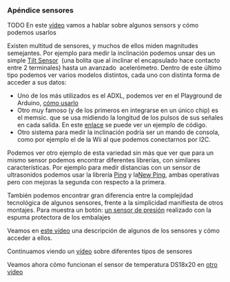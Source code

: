 ### Apéndice sensores
TODO
En este [vídeo](                                           ) vamos a hablar sobre algunos sensors y cómo podemos usarlos

Existen multitud de sensores, y muchos de ellos miden magnitudes semejantes. Por ejemplo para medir la inclinación podemos unsar des un simple [Tilt Sensor](http://arduino.cc/es/Tutorial/TiltSensor)  (una bolita que al inclinar el encapsulado hace contacto entre 2 terminales) hasta un avanzado  acelerómetro. Dentro de este último tipo podemos ver varios modelos distintos, cada uno con distinta forma de acceder a sus datos:
* Uno de los más utilizados es el ADXL, podemos ver en el Playground de Arduino, [cómo  usarlo](http://arduino.cc/en/Tutorial/ADXL3xx)
* Otro muy famoso (y de los primeros en integrarse en un único chip) es el memsic. que se usa midiendo la longitud de los pulsos de sus señales en cada salida. En este [enlace](http://arduino.cc/en/Tutorial/Memsic2125) se puede ver un ejemplo de código.
* Otro sistema para medir la inclinación podría ser un mando de consola, como por ejemplo el de la Wii al que podemos conectarnos por I2C.

Podemos ver otro ejemplo de esta variedad sin más que ver que para un mismo sensor podemos encontrar diferentes librerías, con similares características. Por ejemplo para medir distancias con un sensor de ultrasonidos podemos usar la librería [Ping](http://arduino.cc/en/Tutorial/Ping?from=Tutorial.UltrasoundSensor) y la[New  Ping](http://playground.arduino.cc/Code/NewPing), ambas operativas pero con mejoras la segunda con respecto a la primera.

También podemos encontrar gran diferencia entre la complejidad tecnológica de algunos sensores, frente a la simplicidad manifiesta de otros montajes. Para muestra un botón: [un sensor de presión](http://wiki.lvl1.org/Pressure_sensor_with_antistatic_foam) realizado con la espuma protectora de los embalajes

Veamos en [este vídeo](http://www.youtube.com/embed/2foKpM7foXY) una descripción de algunos de los sensores y cómo acceder a ellos.

Continuamos viendo un [vídeo](http://www.youtube.com/embed/jJxwQ3Zlpyo) sobre diferentes tipos de sensores

Veamos ahora cómo funcionan el sensor de temperatura DS18x20 en [otro vídeo](http://www.youtube.com/embed/8zr2NwaT5AM)
